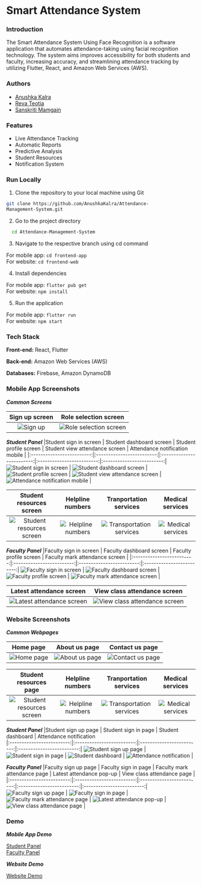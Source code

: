 
# Smart Attendance System

### Introduction

The Smart Attendance System Using Face Recognition is a software
application that automates attendance-taking using facial recognition technology. The system aims improves accessibility for both students and faculty, increasing accuracy, and streamlining attendance tracking by utilizing Flutter, React, and Amazon Web Services (AWS).

### Authors

- [Anushka Kalra](https://www.github.com/AnushkaKalra)
- [Reva Teotia](https://www.github.com/RevaT002)
- [Sanskriti Mamgain](https://www.github.com/sam6coder)


### Features

- Live Attendance Tracking
- Automatic Reports
- Predictive Analysis
- Student Resources
- Notification System


### Run Locally

1. Clone the repository to your local machine using Git

```bash
git clone https://github.com/AnushkaKalra/Attendance-
Management-System.git
```

2. Go to the project directory

```bash
  cd Attendance-Management-System
```
3. Navigate to the respective branch using cd command

For mobile app: `cd frontend-app`
\
For website: `cd frontend-web`

4. Install dependencies

For mobile app: `flutter pub get`
\
For website: `npm install`

5. Run the application

For mobile app: `flutter run`
\
For website: `npm start`


### Tech Stack

**Front-end:** React, Flutter

**Back-end:** Amazon Web Services (AWS)

**Databases:** Firebase, Amazon DynamoDB

### Mobile App Screenshots

***Common Screens***

|Sign up screen           |  Role selection screen                   | 
|:-------------------------:|:-------------------------:
![Sign up](https://github.com/AnushkaKalra/Attendance-Management-System/blob/main/Screenshots/Mobile%20app/Sign%20Up.jpg) | ![Role selection screen](https://github.com/AnushkaKalra/Attendance-Management-System/blob/main/Screenshots/Mobile%20app/Role%20selection.jpg)

***Student Panel***
|Student sign in screen               | Student dashboard screen               | Student profile screen               | Student view attendance screen               | Attendance notification mobile               |
|:-------------------------:|:-------------------------:|:-------------------------:|:-------------------------:|:-------------------------:|
![Student sign in screen](https://github.com/AnushkaKalra/Attendance-Management-System/blob/main/Screenshots/Mobile%20app/Student%20sign%20in.jpg) | ![Student dashboard screen](https://github.com/AnushkaKalra/Attendance-Management-System/blob/main/Screenshots/Mobile%20app/Student%20dashboard.jpg) | ![Student profile screen](https://github.com/AnushkaKalra/Attendance-Management-System/blob/main/Screenshots/Mobile%20app/Student%20profile.jpg) | ![Student view attendance screen](https://github.com/AnushkaKalra/Attendance-Management-System/blob/main/Screenshots/Mobile%20app/Attendance%20report.jpg) | ![Attendance notification mobile](https://github.com/AnushkaKalra/Attendance-Management-System/blob/main/Screenshots/Mobile%20app/Attendance%20notification%20mobile.jpg) |



|Student resources screen            |  Helpline numbers                   | Tranportation services               | Medical services|
|:-------------------------:|:-------------------------:|:-------------------------:|:-------------------------:|
![Student resources screen](https://github.com/AnushkaKalra/Attendance-Management-System/blob/main/Screenshots/Mobile%20app/Student%20resources%20list.jpg)| ![Helpline numbers](https://github.com/AnushkaKalra/Attendance-Management-System/blob/main/Screenshots/Mobile%20app/Helpline%20numbers.jpg) | ![Transportation services](https://github.com/AnushkaKalra/Attendance-Management-System/blob/main/Screenshots/Mobile%20app/Transportation%20services.jpg) | ![Medical services](https://github.com/AnushkaKalra/Attendance-Management-System/blob/main/Screenshots/Mobile%20app/Medical%20services.jpg)

***Faculty Panel***
|Faculty sign in screen               | Faculty dashboard screen               | Faculty profile screen               | Faculty mark attendance screen               |
|:-------------------------:|:-------------------------:|:-------------------------:|:-------------------------:|
![Faculty sign in screen](https://github.com/AnushkaKalra/Attendance-Management-System/blob/main/Screenshots/Mobile%20app/Faculty%20sign%20in.jpg) | ![Faculty dashboard screen](https://github.com/AnushkaKalra/Attendance-Management-System/blob/main/Screenshots/Mobile%20app/Faculty%20dashboard.jpg) | ![Faculty profile screen](https://github.com/AnushkaKalra/Attendance-Management-System/blob/main/Screenshots/Mobile%20app/Faculty%20profile.jpg) | ![Faculty mark attendance screen](https://github.com/AnushkaKalra/Attendance-Management-System/blob/main/Screenshots/Mobile%20app/Mark%20attendance%20portal.jpg) |

|Latest attendance screen           |  View class attendance screen                   | 
|:-------------------------:|:-------------------------:
![Latest attendance screen](https://github.com/AnushkaKalra/Attendance-Management-System/blob/main/Screenshots/Mobile%20app/Latest%20Attendance%20Screen.jpg) | ![View class attendance screen](https://github.com/AnushkaKalra/Attendance-Management-System/blob/main/Screenshots/Mobile%20app/Attendance%20table.png)


### Website Screenshots

***Common Webpages***

|Home page               | About us page               | Contact us page               |
|:-------------------------:|:-------------------------:|:-------------------------:|
![Home page](https://github.com/AnushkaKalra/Attendance-Management-System/blob/main/Screenshots/Website/home%20screen.jpg) | ![About us page](https://github.com/AnushkaKalra/Attendance-Management-System/blob/main/Screenshots/Website/about%20us.jpg) | ![Contact us page](https://github.com/AnushkaKalra/Attendance-Management-System/blob/main/Screenshots/Website/contact%20us.jpg)

|Student resources page            |  Helpline numbers                   | Tranportation services               | Medical services|
|:-------------------------:|:-------------------------:|:-------------------------:|:-------------------------:|
![Student resources screen](https://github.com/AnushkaKalra/Attendance-Management-System/blob/main/Screenshots/Website/student%20resources.jpg)| ![Helpline numbers](https://github.com/AnushkaKalra/Attendance-Management-System/blob/main/Screenshots/Website/student%20resources%20-%20helpline.jpg) | ![Transportation services](https://github.com/AnushkaKalra/Attendance-Management-System/blob/main/Screenshots/Website/student%20resources%20-%20transport.png) | ![Medical services](https://github.com/AnushkaKalra/Attendance-Management-System/blob/main/Screenshots/Website/student%20resources%20-%20medical.png)

***Student Panel***
|Student sign up page               | Student sign in page               | Student dashboard               | Attendance notification               
|:-------------------------:|:-------------------------:|:-------------------------:|:-------------------------:|
![Student sign up page](https://github.com/AnushkaKalra/Attendance-Management-System/blob/main/Screenshots/Website/sign%20up%20page.jpg) | ![Student sign in page](https://github.com/AnushkaKalra/Attendance-Management-System/blob/main/Screenshots/Website/sign%20in%20page.jpg) | ![Student dashboard](https://github.com/AnushkaKalra/Attendance-Management-System/blob/main/Screenshots/Website/data%20visualization.jpg) | ![Attendance notification](https://github.com/AnushkaKalra/Attendance-Management-System/blob/main/Screenshots/Website/attendance%20notification.png) | 


***Faculty Panel***
|Faculty sign up page               | Faculty sign in page               | Faculty mark attendance page               | Latest attendance pop-up               | View class attendance page               |
|:-------------------------:|:-------------------------:|:-------------------------:|:-------------------------:|:-------------------------:|
![Faculty sign up page](https://github.com/AnushkaKalra/Attendance-Management-System/blob/main/Screenshots/Website/sign%20up%20page.jpg) | ![Faculty sign in page](https://github.com/AnushkaKalra/Attendance-Management-System/blob/main/Screenshots/Website/sign%20in%20page.jpg) | ![Faculty mark attendance page](https://github.com/AnushkaKalra/Attendance-Management-System/blob/main/Screenshots/Website/Mark%20attendance%20page.png) | ![Latest attendance pop-up](https://github.com/AnushkaKalra/Attendance-Management-System/blob/main/Screenshots/Website/Marked%20present%20pop-up.png) | ![View class attendance page](https://github.com/AnushkaKalra/Attendance-Management-System/blob/main/Screenshots/Website/view%20attendance.jpg) |

### Demo

***Mobile App Demo***

[Student Panel](https://drive.google.com/file/d/166guhdYJttEUFqLByGvE6qQqnHe_smuR/view?usp=sharing)
\
[Faculty Panel](https://drive.google.com/file/d/166J0-RLns6XyGCo_K8uHlW151Ci4ZLr0/view?usp=sharing)

***Website Demo***

[Website Demo](https://drive.google.com/file/d/1OA3u0RGx-WYwY9DUyYaokxRU2fZvj6m9/view?usp=sharing)

